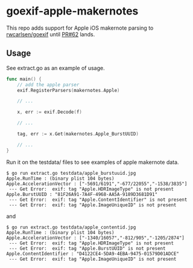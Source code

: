 # goexif-apple-makernotes

This repo adds support for Apple iOS makernote parsing to [rwcarlsen/goexif](https://github.com/rwcarlsen/goexif) until [PR#62](https://github.com/rwcarlsen/goexif/pull/62) lands.

## Usage

See extract.go as an example of usage.  

```go
func main() {
	// add the apple parser
	exif.RegisterParsers(makernotes.Apple)

    // ...

	x, err := exif.Decode(f)

    // ...

    tag, err := x.Get(makernotes.Apple_BurstUUID)

    // ...
}
```

Run it on the testdata/ files to see examples of apple makernote data.

```
$ go run extract.go testdata/apple_burstuuid.jpg
Apple.RunTime : (binary plist 104 bytes)
Apple.AccelerationVector : ["-5691/6191","-677/22055","-1538/3835"]
 --- Get Error:  exif: tag "Apple.HDRImageType" is not present
Apple.BurstUUID : "81F26A91-7A4F-4968-AA5A-9189D3681D91"
 --- Get Error:  exif: tag "Apple.ContentIdentifier" is not present
 --- Get Error:  exif: tag "Apple.ImageUniqueID" is not present
```

and

```
$ go run extract.go testdata/apple_contentid.jpg
Apple.RunTime : (binary plist 104 bytes)
Apple.AccelerationVector : ["-1340/16057","-812/905","-1205/2874"]
 --- Get Error:  exif: tag "Apple.HDRImageType" is not present
 --- Get Error:  exif: tag "Apple.BurstUUID" is not present
Apple.ContentIdentifier : "D4122CE4-5DA9-4EBA-9475-01579D01ADCE"
 --- Get Error:  exif: tag "Apple.ImageUniqueID" is not present
```

